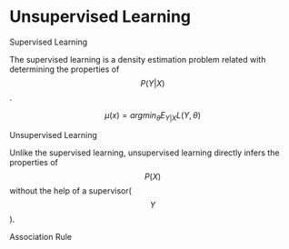 # Unsupervised Learning

Supervised Learning

&#x20;The supervised learning is a density estimation problem related with determining the properties of $$P(Y|X)$$.&#x20;

$$
\mu(x) =argmin_\theta E_{Y|X} L(Y,\theta)
$$

Unsupervised Learning

Unlike the supervised learning, unsupervised learning directly infers the properties of $$P(X)$$ without the help of a supervisor($$Y$$).



Association Rule







